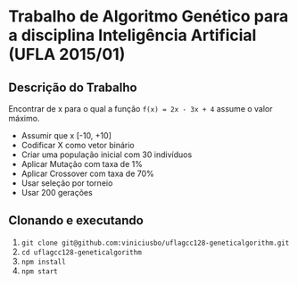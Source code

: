 # Trabalho de Algoritmo Genético para a disciplina Inteligência Artificial (UFLA 2015/01)

## Descrição do Trabalho

Encontrar de x para o qual a função `f(x) = 2x - 3x + 4` assume o valor máximo.

- Assumir que x [-10, +10]
- Codificar X como vetor binário
- Criar uma população inicial com 30 indivíduos
- Aplicar Mutação com taxa de 1%
- Aplicar Crossover com taxa de 70%
- Usar seleção por torneio
- Usar 200 gerações

## Clonando e executando

1. `git clone git@github.com:viniciusbo/uflagcc128-geneticalgorithm.git`
2. `cd uflagcc128-geneticalgorithm`
3. `npm install`
4. `npm start`
